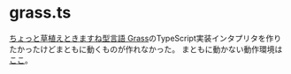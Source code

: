 # grass.ts
[ちょっと草植えときますね型言語 Grass](http://www.blue.sky.or.jp/grass/doc_ja.html)のTypeScript実装インタプリタを作りたかったけどまともに動くものが作れなかった。
まともに動かない動作環境は[ここ](https://rutilicus.github.io/grass.ts/)。
